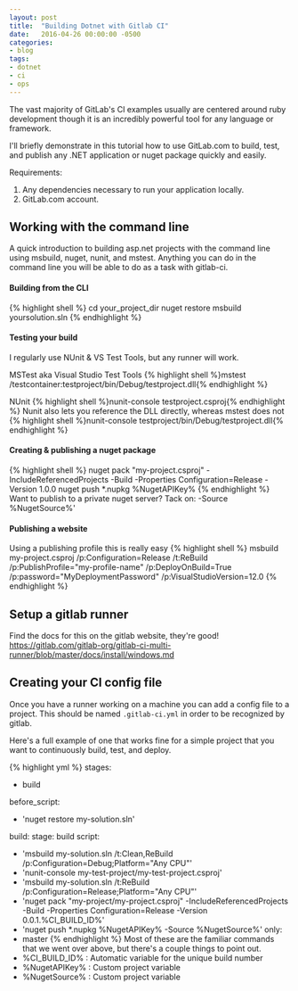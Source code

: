 ```yaml
---
layout: post
title:  "Building Dotnet with Gitlab CI"
date:   2016-04-26 00:00:00 -0500
categories:
- blog
tags:
- dotnet
- ci
- ops
---
```


The vast majority of GitLab's CI examples usually are centered around ruby development though it is an incredibly powerful tool for any language or framework.

I'll briefly demonstrate in this tutorial how to use GitLab.com to build, test, and publish any .NET application or nuget package quickly and easily.
<!--more-->
Requirements:

1. Any dependencies necessary to run your application locally.
2. GitLab.com account.

## Working with the command line
A quick introduction to building asp.net projects with the command line using msbuild, nuget, nunit, and mstest. Anything you can do in the command line you will be able to do as a task with gitlab-ci.

#### Building from the CLI

{% highlight shell %}
cd your_project_dir
nuget restore
msbuild yoursolution.sln
{% endhighlight %}

#### Testing your build
I regularly use NUnit & VS Test Tools, but any runner will work.

MSTest aka Visual Studio Test Tools
{% highlight shell %}mstest /testcontainer:testproject/bin/Debug/testproject.dll{% endhighlight %}

NUnit
{% highlight shell %}nunit-console testproject.csproj{% endhighlight %}
Nunit also lets you reference the DLL directly, whereas mstest does not
{% highlight shell %}nunit-console testproject/bin/Debug/testproject.dll{% endhighlight %}

#### Creating & publishing a nuget package
{% highlight shell %}
nuget pack "my-project.csproj" -IncludeReferencedProjects -Build -Properties Configuration=Release -Version 1.0.0
nuget push \*.nupkg %NugetAPIKey%
{% endhighlight %}
Want to publish to a private nuget server? Tack on: -Source %NugetSource%'

#### Publishing a website
Using a publishing profile this is really easy
{% highlight shell %}
msbuild my-project.csproj /p:Configuration=Release /t:ReBuild /p:PublishProfile="my-profile-name" /p:DeployOnBuild=True /p:password="MyDeploymentPassword"  /p:VisualStudioVersion=12.0
{% endhighlight %}

## Setup a gitlab runner
Find the docs for this on the gitlab website, they're good!
https://gitlab.com/gitlab-org/gitlab-ci-multi-runner/blob/master/docs/install/windows.md

## Creating your CI config file
Once you have a runner working on a machine you can add a config file to a project. This should be named `.gitlab-ci.yml` in order to be recognized by gitlab.

Here's a full example of one that works fine for a simple project that you want to continuously build, test, and deploy.

{% highlight yml %}
stages:
  - build

before_script:
  - 'nuget restore my-solution.sln'

build:
 stage: build
 script:
  - 'msbuild my-solution.sln /t:Clean,ReBuild /p:Configuration=Debug;Platform="Any CPU"'
  - 'nunit-console my-test-project/my-test-project.csproj'
  - 'msbuild my-solution.sln /t:ReBuild /p:Configuration=Release;Platform="Any CPU"'
  - 'nuget pack "my-project/my-project.csproj" -IncludeReferencedProjects -Build -Properties Configuration=Release -Version 0.0.1.%CI_BUILD_ID%'
  - 'nuget push \*.nupkg %NugetAPIKey% -Source %NugetSource%'
 only:
   - master
{% endhighlight %}
Most of these are the familiar commands that we went over above, but there's a couple things to point out.
- %CI_BUILD_ID% : Automatic variable for the unique build number
- %NugetAPIKey% : Custom project variable
- %NugetSource% : Custom project variable
